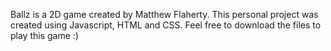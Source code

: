 Ballz is a 2D game created by Matthew Flaherty. This personal project was created using Javascript, HTML and CSS. Feel free to download the files to play this game :)
